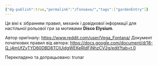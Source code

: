 ```yaml
---
{"dg-publish":true,"permalink":"/Головна/","tags":["gardenEntry"]}
---
```


Ця вікі є зібранням правил, механік і довідкової інформації для настільної рольової гри за мотивами **Disco Elysium**.

Автор оригіналу: https://www.reddit.com/user/Vega_Fontana/
Документ початкових правил від автора: https://docs.google.com/document/d/18-Q_i4mUfZyTYD60DBD8TClUjdgWEKeRIdFiNhzCV2g/edit?tab=t.0

Перекладено та допрацьовано: trunar